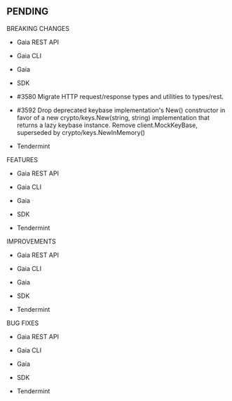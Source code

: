 ## PENDING

BREAKING CHANGES

* Gaia REST API

* Gaia CLI

* Gaia

* SDK
 * \#3580 Migrate HTTP request/response types and utilities to types/rest.
 * \#3592 Drop deprecated keybase implementation's New() constructor in
   favor of a new crypto/keys.New(string, string) implementation that
   returns a lazy keybase instance. Remove client.MockKeyBase,
   superseded by crypto/keys.NewInMemory()

* Tendermint

FEATURES

* Gaia REST API

* Gaia CLI

* Gaia

* SDK

* Tendermint


IMPROVEMENTS

* Gaia REST API

* Gaia CLI

* Gaia

* SDK

* Tendermint


BUG FIXES

* Gaia REST API

* Gaia CLI

* Gaia

* SDK

* Tendermint
